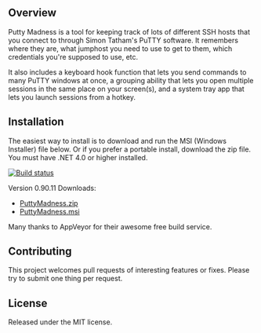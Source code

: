 ## Overview

Putty Madness is a tool for keeping track of lots of different SSH hosts that you connect to through Simon Tatham's PuTTY software. It remembers where they are, what jumphost you need to use to get to them, which credentials you're supposed to use, etc.

It also includes a keyboard hook function that lets you send commands to many PuTTY windows at once, a grouping ability that lets you open multiple sessions in the same place on your screen(s), and a system tray app that lets you launch sessions from a hotkey.

## Installation

The easiest way to install is to download and run the MSI (Windows Installer) file below. Or if you prefer a portable
install, download the zip file. You must have .NET 4.0 or higher installed.

[![Build status](https://ci.appveyor.com/api/projects/status/k59e52u6n0ir4hve?svg=true)](https://ci.appveyor.com/project/ghjm/puttymadness)

Version 0.90.11 Downloads:
* [PuttyMadness.zip](https://ci.appveyor.com/api/buildjobs/bi9rprc987jv2hjc/artifacts/PuttyMadness.zip)
* [PuttyMadness.msi](https://ci.appveyor.com/api/buildjobs/bi9rprc987jv2hjc/artifacts/Setup/bin/Release/PuttyMadness.msi)

Many thanks to AppVeyor for their awesome free build service.

## Contributing

This project welcomes pull requests of interesting features or fixes. Please try to submit one thing per request.

## License

Released under the MIT license.
